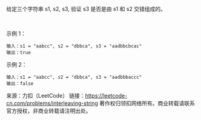 给定三个字符串 s1, s2, s3, 验证 s3 是否是由 s1 和 s2 交错组成的。

 

示例 1：
```
输入：s1 = "aabcc", s2 = "dbbca", s3 = "aadbbcbcac"
输出：true
```
示例 2：
```
输入：s1 = "aabcc", s2 = "dbbca", s3 = "aadbbbaccc"
输出：false
```

来源：力扣（LeetCode）
链接：https://leetcode-cn.com/problems/interleaving-string
著作权归领扣网络所有。商业转载请联系官方授权，非商业转载请注明出处。